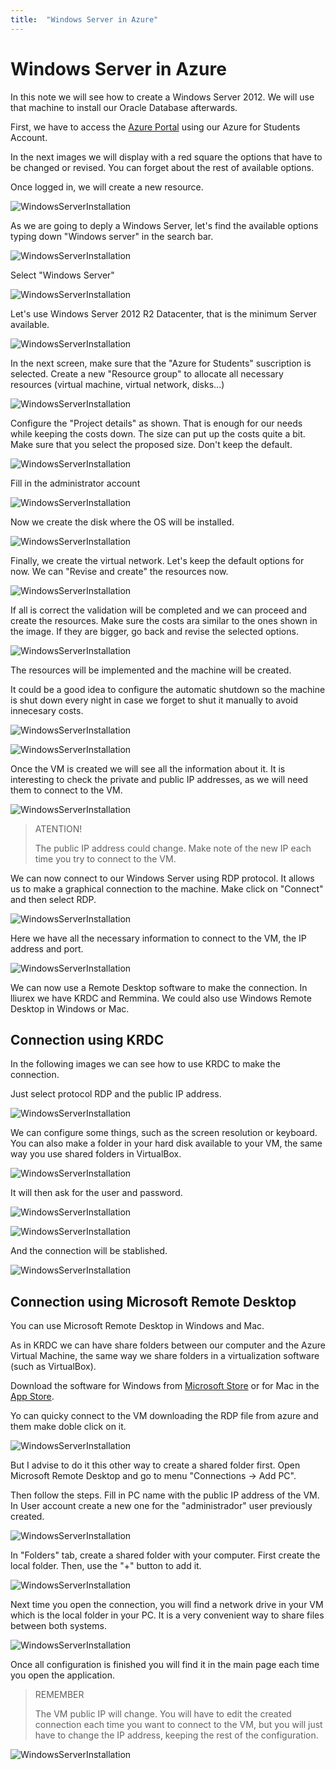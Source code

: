 ```yaml
---
title:  "Windows Server in Azure"
---
```

# Windows Server in Azure

In this note we will see how to create a Windows Server 2012. We will use that machine to install our Oracle Database afterwards.

First, we have to access the [Azure Portal](https://portal.azure.com/) using our Azure for Students Account.

In the next images we will display with a red square the options that have to be changed or revised. You can forget about the rest of available options.

Once logged in, we will create a new resource. 

![WindowsServerInstallation](assets/Windows_Server_in_Azure/01.png)

As we are going to deply a Windows Server, let's find the available options typing down "Windows server" in the search bar.

![WindowsServerInstallation](assets/Windows_Server_in_Azure/02.png)

Select "Windows Server"

![WindowsServerInstallation](assets/Windows_Server_in_Azure/03.png)

Let's use Windows Server 2012 R2 Datacenter, that is the minimum Server available.

![WindowsServerInstallation](assets/Windows_Server_in_Azure/04.png)

In the next screen, make sure that the "Azure for Students" suscription is selected. Create a new "Resource group" to allocate all necessary resources (virtual machine, virtual network, disks...)

![WindowsServerInstallation](assets/Windows_Server_in_Azure/05.png)

Configure the "Project details" as shown. That is enough for our needs while keeping the costs down. The size can put up the costs quite a bit. Make sure that you select the proposed size. Don't keep the default.

![WindowsServerInstallation](assets/Windows_Server_in_Azure/06.png)

Fill in the administrator account

![WindowsServerInstallation](assets/Windows_Server_in_Azure/07.png)

Now we create the disk where the OS will be installed.

![WindowsServerInstallation](assets/Windows_Server_in_Azure/08.png)

Finally, we create the virtual network. Let's keep the default options for now. We can "Revise and create" the resources now.

![WindowsServerInstallation](assets/Windows_Server_in_Azure/12.png)

If all is correct the validation will be completed and we can proceed and create the resources. Make sure the costs ara similar to the ones shown in the image. If they are bigger, go back and revise the selected options.

![WindowsServerInstallation](assets/Windows_Server_in_Azure/13.png)

The resources will be implemented and the machine will be created.

It could be a good idea to configure the automatic shutdown so the machine is shut down every night in case we forget to shut it manually to avoid innecesary costs.

![WindowsServerInstallation](assets/Windows_Server_in_Azure/15.png)

![WindowsServerInstallation](assets/Windows_Server_in_Azure/14.png)

Once the VM is created we will see all the information about it. It is interesting to check the private and public IP addresses, as we will need them to connect to the VM.

![WindowsServerInstallation](assets/Windows_Server_in_Azure/16.png)

> ATENTION!
> 
> The public IP address could change. Make note of the new IP each time you try to connect to the VM.

We can now connect to our Windows Server using RDP protocol. It allows us to make a graphical connection to the machine. Make click on "Connect" and then select RDP.

![WindowsServerInstallation](assets/Windows_Server_in_Azure/17.png)

Here we have all the necessary information to connect to the VM, the IP address and port.

![WindowsServerInstallation](assets/Windows_Server_in_Azure/18.png)

We can now use a Remote Desktop software to make the connection. In lliurex we have KRDC and Remmina. We could also use Windows Remote Desktop in Windows or Mac.

## Connection using KRDC

In the following images we can see how to use KRDC to make the connection.

Just select protocol RDP and the public IP address.

![WindowsServerInstallation](assets/Windows_Server_in_Azure/19.png)

We can configure some things, such as the screen resolution or keyboard. You can also make a folder in your hard disk available to your VM, the same way you use shared folders in VirtualBox.

![WindowsServerInstallation](assets/Windows_Server_in_Azure/20.png)

It will then ask for the user and password.

![WindowsServerInstallation](assets/Windows_Server_in_Azure/21.png)

![WindowsServerInstallation](assets/Windows_Server_in_Azure/22.png)

And the connection will be stablished.

![WindowsServerInstallation](assets/Windows_Server_in_Azure/18_1.png)

## Connection using Microsoft Remote Desktop

You can use Microsoft Remote Desktop in Windows and Mac.

As in KRDC we can have share folders between our computer and the Azure Virtual Machine, the same way we share folders in a virtualization software (such as VirtualBox).

Download the software for Windows from [Microsoft Store](https://apps.microsoft.com/) or for Mac in the [App Store](https://www.apple.com/es/app-store/).

Yo can quicky connect to the VM downloading the RDP file from azure and them make doble click on it.

![WindowsServerInstallation](assets/Windows_Server_in_Azure/22-4.png)

But I advise to do it this other way to create a shared folder first. Open Microsoft Remote Desktop and go to menu "Connections -> Add PC".

Then follow the steps. Fill in PC name with the public IP address of the VM. In User account create a new one for the "administrador" user previously created.

![WindowsServerInstallation](assets/Windows_Server_in_Azure/22-5.png)

In "Folders" tab, create a shared folder with your computer. First create the local folder. Then, use the "+" button to add it.

![WindowsServerInstallation](assets/Windows_Server_in_Azure/22-2.png)

Next time you open the connection, you will find a network drive in your VM which is the local folder in your PC. It is a very convenient way to share files between both systems.

![WindowsServerInstallation](assets/Windows_Server_in_Azure/22-3.png)

Once all configuration is finished you will find it in the main page each time you open the application.

> REMEMBER
>
> The VM public IP will change. You will have to edit the created connection each time you want to connect to the VM, but you will just have to change the IP address, keeping the rest of the configuration.

![WindowsServerInstallation](assets/Windows_Server_in_Azure/22-1.png)

